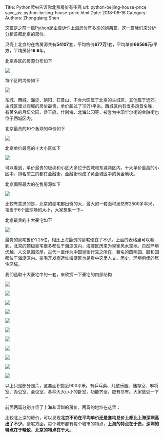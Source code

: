 Title: Python爬虫告诉你北京房价有多高
url: python-beijing-house-price
save_as: python-beijing-house-price.html
Date: 2018-08-16
Category:
Authors: Zhongqiang Shen

这篇是之前一篇[Python爬虫告诉你上海房价有多高](https://zhuanlan.zhihu.com/p/40293278)的姐弟篇，这一篇我们来分析分析首都北京的房价。

贝壳上北京的在售房源共有**54107**套，平均售价**677万**/套，平均单价**66568元**/平方，平均房龄**16.6**年。

北京各区的房源分布如下

![]({static}/images/v2-1592e5ee5a424cf9a3123d434e634342_r.jpg)




每个区的均价如下

![]({static}/images/v2-335fa6fcecc1f84f419877a2c65f050f_r.jpg)

东城、西城、海淀、朝阳、石景山、丰台六区属于北京的主城区，其他属于远郊。主城区里以西城的房价最贵，单价超过了10万/平米。西城区内有很多风景名胜，有著名的月坛公园、恭王府、什刹海、北海公园等，被誉为中国华尔街的金融街也位于西城区内。




北京最贵的10个板块的单价如下

![]({static}/images/v2-35591a617a36039e1e538deec23d45d4_b.jpg)

北京单价最高的十大小区如下

![]({static}/images/v2-e583210429734140c69b5fdf0a778797_r.jpg)

可以看到，单价最贵的板块和小区大多位于西城和东城两区内。十大单价最高的小区中，排名前三的都在金融街，金融街也成了黄金城区中的黄金地块。




北京面积最大的在售房源如下

![]({static}/images/v2-e4633b22881b1bf54d49583314517854_r.jpg)

比较有意思的是，北京的豪宅都出奇的大，最大的一套面积居然有2500多平米，相当于6个篮球场的大小，大家想象一下~




北京最贵的十大豪宅如下

![]({static}/images/v2-d58f64fdaf98c01bbff25171a19d12db_r.jpg)

最贵的豪宅售价1.25亿，相比上海最贵的豪宅便宜了不少。上面的表格里可以看到，北京的顶级豪宅很多都位于海淀区内，海淀区历来为皇家风水宝地，自然环境优越，人文氛围浓厚，古代一直作为中国皇家行宫之所在，著名的圆明园、颐和园都位于海淀区内。豪宅开发商选址海淀区也是看中这里人文、历史、环境俱佳的居住区域。




我们选取十大豪宅中的一套，来欣赏一下豪宅的内部结构

![]({static}/images/v2-5a4543158ff90e4cbbb1a45b57f3ddb8_r.jpg)

![]({static}/images/v2-3846d0b431acbab6e43ad491f53e20b7_r.jpg)

![]({static}/images/v2-313d1c38402cad2959216c98be26eee7_r.jpg)

![]({static}/images/v2-92167f7ce4f16d355750928f90adbd99_r.jpg)

![]({static}/images/v2-c2c55173961664c016ad76b5efef978f_r.jpg)

![]({static}/images/v2-a7270387d9fd44e654476afb93fbda39_r.jpg)

![]({static}/images/v2-9705b974356f93669532818b203e8c04_r.jpg)

![]({static}/images/v2-66305b704daf1d5b26f3f16f4a125102_r.jpg)

![]({static}/images/v2-b295f3a21819cf3e3eea7c4f76609885_r.jpg)

![]({static}/images/v2-394dc9c45758ac2cc62936082864aee0_r.jpg)

![]({static}/images/v2-1c8c7ee7e4fad7cafd88969b72a9c1c6_r.jpg)

以上只是部分照片，这套面积接近900平米，有乒乓桌、儿童乐园、储存室、麻将室、办公室、会议室、各种大大小小的卧室，功能齐全，应有尽有。大家感受一下~




前面两篇分别介绍了上海和深圳的房价，两篇的地址在这里：

[](https://zhuanlan.zhihu.com/p/40293278)

[](https://zhuanlan.zhihu.com/p/41694635)

比较北上深的房价，可以发现**北京不论在平均单价还是套均总价上都比上海深圳高出了不少**。豪宅方面，每个城市都有每个城市的特点，**上海的特点在于贵，深圳的特点在于精致，北京的特点在于大**。

